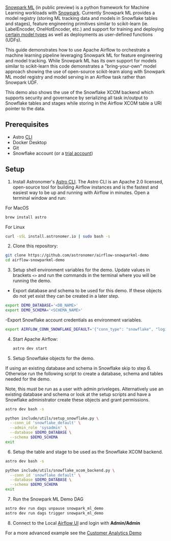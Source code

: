 [Snowpark ML](https://docs.snowflake.com/en/developer-guide/snowpark-ml/index) (in public preview) is a python framework for Machine Learning workloads with [Snowpark](https://docs.snowflake.com/en/developer-guide/snowpark/python/index.html).  Currently Snowpark ML provides a model registry (storing ML tracking data and models in Snowflake tables and stages), feature engineering primitives similar to scikit-learn (ie. LabelEncoder, OneHotEncoder, etc.) and support for training and deploying [certain model types](https://docs.snowflake.com/en/developer-guide/snowpark-ml/snowpark-ml-modeling#snowpark-ml-modeling-classes) as well as deployments as user-defined functions (UDFs).

This guide demonstrates how to use Apache Airflow to orchestrate a machine learning pipeline leveraging Snowpark ML for feature engineering and model tracking. While Snowpark ML has its own support for models similar to scikit-learn this code demonstrates a "bring-your-own" model approach showing the use of open-source scikit-learn along with Snowpark ML model registry and model serving in an Airflow task rather than Snowpark UDF.

This demo also shows the use of the Snowflake XCOM backend which supports security and governance by serializing all task in/output to Snowflake tables and stages while storing in the Airflow XCOM table a URI pointer to the data.

## Prerequisites  
  
- Astro [CLI](https://docs.astronomer.io/astro/cli/get-started)
- Docker Desktop
- Git
- Snowflake account (or a [trial account](https://signup.snowflake.com/))
  
## Setup  
  
1. Install Astronomer's [Astro CLI](https://github.com/astronomer/astro-cli).  The Astro CLI is an Apache 2.0 licensed, open-source tool for building Airflow instances and is the fastest and easiest way to be up and running with Airflow in minutes. Open a terminal window and run:

For MacOS  
```bash
brew install astro
```
  
For Linux
```bash
curl -sSL install.astronomer.io | sudo bash -s
```

2. Clone this repository:
```bash
git clone https://github.com/astronomer/airflow-snowparkml-demo
cd airflow-snowparkml-demo
```

3.  Setup shell environment variables for the demo.  Update values in brackets `<>` and run the commands in the terminal where you will be running the demo.

- Export database and schema to be used for this demo.  If these objects do not yet exist they can be created in a later step.
```bash
export DEMO_DATABASE='<DB_NAME>'
export DEMO_SCHEMA='<SCHEMA_NAME>'
```

-Export Snowflake account credentials as environment variables.
```bash
export AIRFLOW_CONN_SNOWFLAKE_DEFAULT='{"conn_type": "snowflake", "login": "<USER_NAME>", "password": "<PASSWORD>", "schema": "${DEMO_SCHEMA}", "extra": {"account": "<ORG_NAME>-<ACCOUNT_NAME>", "warehouse": "<WAREHOUSE_NAME>", "database": "${DEMO_DATABASE}", "region": "<REGION_NAME>", "role": "<USER_ROLE>", "authenticator": "snowflake", "session_parameters": null, "application": "AIRFLOW"}}'
```

4.  Start Apache Airflow:
    ```sh
    astro dev start
    ```  
5. Setup Snowflake objects for the demo.  
  
If using an existing database and schema in Snowflake skip to step 6.  Otherwise run the following script to create a database, schema and tables needed for the demo.
  
Note, this must be run as a user with admin priveleges.  Alternatively use an existing database and schema or look at the setup scripts and have a Snowflake administrator create these objects and grant permissions.
  
```bash
astro dev bash -s
```

```bash
python include/utils/setup_snowflake.py \
  --conn_id 'snowflake_default' \
  --admin_role 'sysadmin' \
  --database $DEMO_DATABASE \
  --schema $DEMO_SCHEMA
exit
```  
  
6. Setup the table and stage to be used as the Snowflake XCOM backend.
```bash
astro dev bash -s
```
  
```bash
python include/utils/snowflake_xcom_backend.py \
  --conn_id 'snowflake_default' \
  --database $DEMO_DATABASE \
  --schema $DEMO_SCHEMA
exit
```

7. Run the Snowpark ML Demo DAG
```bash
astro dev run dags unpause snowpark_ml_demo
astro dev run dags trigger snowpark_ml_demo
```

8. Connect to the Local [Airflow UI](http://localhost:8080/dags/snowpark_ml_demo/grid) and login with **Admin/Admin**  

For a more advanced example see the [Customer Analytics Demo](./README_CA.md)